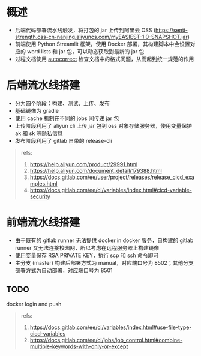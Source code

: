 # 概述

- 后端代码部署流水线触发，将打包的 jar 上传到阿里云 OSS (https://senti-strength.oss-cn-nanjing.aliyuncs.com/myEASIEST-1.0-SNAPSHOT.jar)
- 前端使用 Python Streamlit 框架，使用 Docker 部署，其构建脚本中会设置对应的 word lists 和 jar 包，可以动态获取到最新的 jar 包
- 过程文档使用 [autocorrect](https://hub.docker.com/r/huacnlee/autocorrect) 检查文档中的格式问题，从而起到统一规范的作用

# 后端流水线搭建

- 分为四个阶段：构建、测试、上传、发布
- 基础镜像为 gradle
- 使用 cache 机制在不同的 jobs 间传递 jar 包
- 上传阶段利用了 aliyun cli 上传 jar 包到 oss 对象存储服务器，使用变量保护 ak 和 sk 等隐私信息
- 发布阶段利用了 gitlab 自带的 release-cli

> refs:
> 1. https://help.aliyun.com/product/29991.html
> 2. https://help.aliyun.com/document_detail/179388.html
> 3. https://docs.gitlab.com/ee/user/project/releases/release_cicd_examples.html
> 4. https://docs.gitlab.com/ee/ci/variables/index.html#cicd-variable-security

# 前端流水线搭建

- 由于既有的 gitlab runner 无法提供 docker in docker 服务，自构建的 gitlab runner 又无法连接校园网，所以考虑在远程服务器上构建镜像
- 使用变量保存 RSA PRIVATE KEY，执行 scp 和 ssh 命令即可
- 主分支 (master) 构建后部署方式为 manual，对应端口号为 8502；其他分支部署方式为自动部署，对应端口号为 8501

## TODO

docker login and push

> refs:
> 1. https://docs.gitlab.com/ee/ci/variables/index.html#use-file-type-cicd-variables
> 2. https://docs.gitlab.com/ee/ci/jobs/job_control.html#combine-multiple-keywords-with-only-or-except
